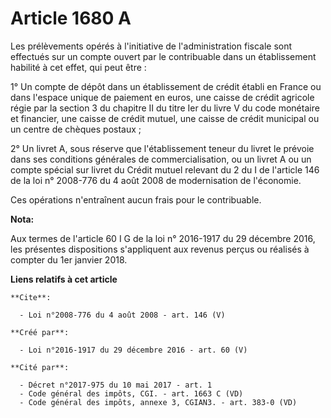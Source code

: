 # Article 1680 A

Les prélèvements opérés à l'initiative de l'administration fiscale sont effectués sur un compte ouvert par le contribuable
dans un établissement habilité à cet effet, qui peut être : 

1° Un compte de dépôt dans un établissement de crédit établi en France ou dans l'espace unique de paiement en euros, une
caisse de crédit agricole régie par la section 3 du chapitre II du titre Ier du livre V du code monétaire et financier, une
caisse de crédit mutuel, une caisse de crédit municipal ou un centre de chèques postaux ; 

2° Un livret A, sous réserve que l'établissement teneur du livret le prévoie dans ses conditions générales de
commercialisation, ou un livret A ou un compte spécial sur livret du Crédit mutuel relevant du 2 du I de l'article 146 de la
loi n° 2008-776 du 4 août 2008 de modernisation de l'économie. 

Ces opérations n'entraînent aucun frais pour le contribuable.

**Nota:**

Aux termes de l'article 60 I G de la loi n° 2016-1917 du 29 décembre 2016, les présentes dispositions s'appliquent aux
revenus perçus ou réalisés à compter du 1er janvier 2018.

**Liens relatifs à cet article**

	**Cite**:

	  - Loi n°2008-776 du 4 août 2008 - art. 146 (V)

	**Créé par**:

	  - Loi n°2016-1917 du 29 décembre 2016 - art. 60 (V)

	**Cité par**:

	  - Décret n°2017-975 du 10 mai 2017 - art. 1
	  - Code général des impôts, CGI. - art. 1663 C (VD)
	  - Code général des impôts, annexe 3, CGIAN3. - art. 383-0 (VD)
